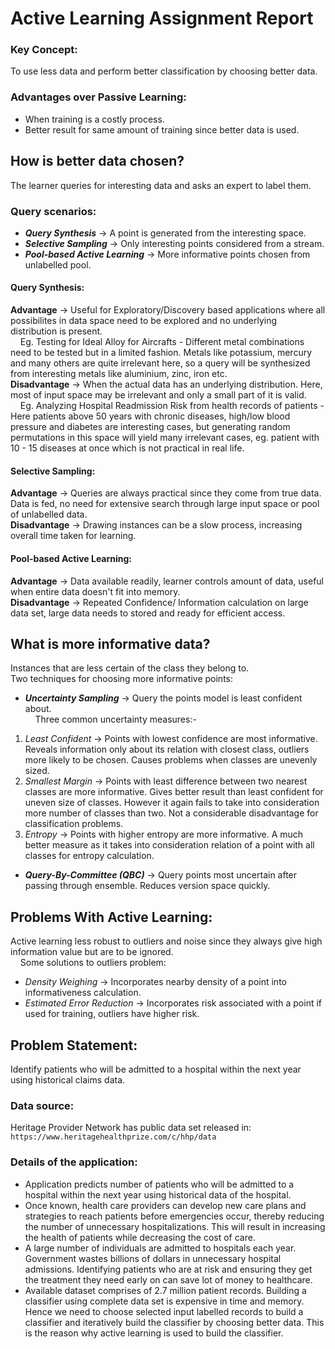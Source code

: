Active Learning Assignment Report
=================================

### Key Concept:
To use less data and perform better classification by choosing better data.

### Advantages over Passive Learning:
* When training is a costly process.
* Better result for same amount of training since better data is used.

How is better data chosen?
--------------------------
The learner queries for interesting data and asks an expert to label them.

### Query scenarios:
* <b><i>Query Synthesis</i></b> -> A point is generated from the interesting space.
* <b><i>Selective Sampling</i></b> -> Only interesting points considered from a stream.
* <b><i>Pool-based Active Learning</i></b> -> More informative points chosen from unlabelled pool.

#### Query Synthesis:
<b>Advantage</b> -> Useful for Exploratory/Discovery based applications where all possibilites in data space need to be explored and no underlying distribution is present.  
&nbsp;&nbsp;&nbsp;&nbsp;Eg. Testing for Ideal Alloy for Aircrafts - Different metal combinations need to be tested but in a limited fashion. Metals like potassium, mercury and many others are quite irrelevant here, so a query will be synthesized from interesting metals like aluminium, zinc, iron etc.  
<b>Disadvantage</b> -> When the actual data has an underlying distribution. Here, most of input space may be irrelevant and only a small part of it is valid.  
&nbsp;&nbsp;&nbsp;&nbsp;Eg. Analyzing Hospital Readmission Risk from health records of patients -  Here patients above 50 years with chronic diseases, high/low blood pressure and diabetes are interesting cases, but generating random permutations in this space will yield many irrelevant cases, eg. patient with 10 - 15 diseases at once which is not practical in real life.  

#### Selective Sampling:  
<b>Advantage</b> -> Queries are always practical since they come from true data. Data is fed, no need for extensive search through large input space or pool of unlabelled data.  
<b>Disadvantage</b> -> Drawing instances can be a slow process, increasing overall time taken for learning.  

#### Pool-based Active Learning:  
<b>Advantage</b> -> Data available readily, learner controls amount of data, useful when entire data doesn't fit into memory.  
<b>Disadvantage</b> -> Repeated Confidence/ Information calculation on large data set, large data needs to stored and ready for efficient access.  

What is more informative data?  
------------------------------  
Instances that are less certain of the class they belong to.  
Two techniques for choosing more informative points:  
* <b><i>Uncertainty Sampling</i></b> -> Query the points model is least confident about.  
&nbsp;&nbsp;&nbsp;&nbsp;Three common uncertainty measures:-  
1) <i>Least Confident</i> -> Points with lowest confidence are most informative. Reveals information only about its relation with closest class, outliers more likely to be chosen. Causes problems when classes are unevenly sized.  
2) <i>Smallest Margin</i> -> Points with least difference between two nearest classes are more informative. Gives better result than least confident for uneven size of classes. However it again fails to take into consideration more number of classes than two. Not a considerable disadvantage for classification problems.  
3) <i>Entropy</i> -> Points with higher entropy are more informative. A much better measure as it takes into consideration relation of a point with all classes for entropy calculation.  
* <b><i>Query-By-Committee (QBC)</b></i> -> Query points most uncertain after passing through ensemble. Reduces version space quickly.  

Problems With Active Learning:  
------------------------------  
Active learning less robust to outliers and noise since they always give high information value but are to be ignored.  
&nbsp;&nbsp;&nbsp;&nbsp;Some solutions to outliers problem:  
* <i>Density Weighing</i> -> Incorporates nearby density of a point into informativeness calculation.  
* <i>Estimated Error Reduction</i> -> Incorporates risk associated with a point if used for training, outliers have higher risk.  

Problem Statement:  
------------------
Identify patients who will be admitted to a hospital within the next year using historical claims data.  

### Data source:
Heritage Provider Network has public data set released in: `https://www.heritagehealthprize.com/c/hhp/data`  

### Details of the application:  
* Application predicts number of patients who will be admitted to a hospital within the next year using historical data of the hospital.  
* Once known, health care providers can develop new care plans and strategies to reach patients before emergencies occur, thereby reducing the number of unnecessary hospitalizations. This will result in increasing the health of patients while decreasing the cost of care.  
* A large number of individuals are admitted to hospitals each year. Government wastes billions of dollars in unnecessary hospital admissions. Identifying patients who are at risk and ensuring they get the treatment they need early on can save lot of money to healthcare.  
* Available dataset comprises of 2.7 million patient records. Building a classifier using complete data set is expensive in time and memory. Hence we need to choose selected input labelled records to build a classifier and iteratively build the classifier by choosing better data. This is the reason why active learning is used to build the classifier.  

